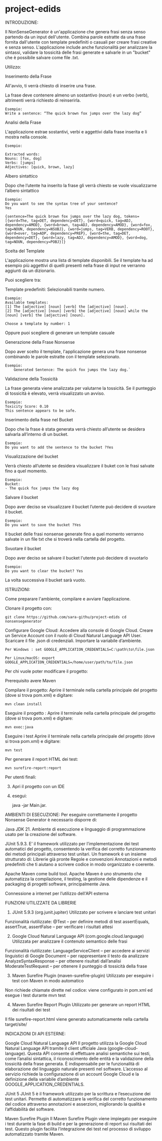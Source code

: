 # project-edids

INTRODUZIONE: 

Il NonSenseGenerator è un'applicazione che genera frasi senza senso partendo da un input dell'utente. 
Combina parole estratte da una frase fornita dall'utente con template predefiniti o casuali per creare frasi creative e senza senso. 
L'applicazione include anche funzionalità per analizzare la sintassi, validare la tossicità delle frasi generate e salvarle in un "bucket" che è possibile salvare come file .txt.

Utilizzo:


Inserimento della Frase

All'avvio, ti verrà chiesto di inserire una frase.  

La frase deve contenere almeno un sostantivo (noun) e un verbo (verb), altrimenti verrà richiesto di reinserirla.

	Esempio: 
	Write a sentence: “The quick brown fox jumps over the lazy dog”


Analisi della Frase

L'applicazione estrae sostantivi, verbi e aggettivi dalla frase inserita e li mostra nella console.  
	
 	Esempio: 
  
	Extracted words:
	Nouns: [fox, dog]
	Verbs: [jumps]
	Adjectives: [quick, brown, lazy]

  
Albero sintattico

Dopo che l’utente ha inserito la frase gli verrà chiesto se vuole visualizzarne l’albero sintattico

	Esempio: 
	Do you want to see the syntax tree of your sentence?
	Yes
	
	{sentence=The quick brown fox jumps over the lazy dog, tokens=[{word=The, tag=DET, dependency=DET}, {word=quick, tag=ADJ, dependency=AMOD}, {word=brown, tag=ADJ, dependency=AMOD}, {word=fox, tag=NOUN, dependency=NSUBJ}, {word=jumps, tag=VERB, dependency=ROOT}, {word=over, tag=ADP, dependency=PREP}, {word=the, tag=DET, dependency=DET}, {word=lazy, tag=ADJ, dependency=AMOD}, {word=dog, tag=NOUN, dependency=POBJ}]}


Scelta del Template

L'applicazione mostra una lista di template disponibili. Se il template ha ad esempio più aggettivi di quelli presenti nella frase di input ne verranno aggiunti da un dizionario. 

Puoi scegliere tra:

Template predefiniti: Selezionabili tramite numero.  

  	Esempio: 
 	Available templates:
  	[1] The [adjective] [noun] [verb] the [adjective] [noun].
 	[2] The [adjective] [noun] [verb] the [adjective] [noun] while the [noun] [verb] the [adjective] [noun].
 
  	Choose a template by number: 1

Oppure puoi scegliere di generare un template casuale


Generazione della Frase Nonsense

Dopo aver scelto il template, l'applicazione genera una frase nonsense combinando le parole estratte con il template selezionato.  
  	
   	Esempio:  
        Generated Sentence: The quick fox jumps the lazy dog.`


Validazione della Tossicità

La frase generata viene analizzata per valutarne la tossicità. Se il punteggio di tossicità è elevato, verrà visualizzato un avviso.  
 	
  	Esempio: 
  	Toxicity Score: 0.10
  	This sentence appears to be safe.

Inserimento della frase nel Bucket

Dopo che la frase è stata generata verrà chiesto all’utente se desidera salvarla all’interno di un bucket. 

	Esempio:
	Do you want to add the sentence to the bucket ?Yes


Visualizzazione del bucket

Verrà chiesto all’utente se desidera visualizzare il buket con le frasi salvate fino a quel momento.

	Esempio:
	Bucket:
	- The quick fox jumps the lazy dog


Salvare il bucket 

Dopo aver deciso se visualizzare il bucket l’utente può decidere di svuotare il bucket.

	Esempio:
	Do you want to save the bucket ?Yes

Il bucket delle frasi nonsense generate fino a quel momento verranno salvate in un file txt che si troverà nella cartella del progetto.


Svuotare il bucket

Dopo aver deciso se salvare il bucket l'utente può decidere di svuotarlo

	Esempio:
	Do you want to clear the bucket? Yes


La volta successiva il bucket sarà vuoto.





ISTRUZIONI:

Come preparare l'ambiente, compilare e avviare l’applicazione.

Clonare il progetto con: 

	git clone https://github.com/sara-githu/project-edids cd nonsensegenerator 

Configurare Google Cloud:
Accedere alla console di Google Cloud.
Creare un Service Account con il ruolo di Cloud Natural Language API User.
Scaricare il file .json di credenziali. 
Importare la variabile d’ambiente. 
	
 	Per Windows : set GOOGLE_APPLICATION_CREDENTIALS=C:\path\to\file.json

	Per Linux/macOS: export GOOGLE_APPLICATION_CREDENTIALS=/home/user/path/to/file.json

Per chi vuole poter modificare il progetto:

Prerequisito avere Maven

Compilare il progetto: 
Aprire il terminale nella cartella principale del progetto (dove si trova pom.xml) e digitare: 

	mvn clean install

Eseguire il progetto : 
Aprire il terminale nella cartella principale del progetto (dove si trova pom.xml) e digitare: 

	mvn exec:java


Eseguire i test
Aprire il terminale nella cartella principale del progetto (dove si trova pom.xml) e digitare: 

	mvn test

Per generare il report HTML dei test: 

	mvn surefire-report:report


Per utenti finali: 

3. Apri il progetto con un IDE 
 
4. esegui:

	java -jar Main.jar. 




AMBIENTI DI ESECUZIONE: 
Per eseguire correttamente il progetto Nonsense Generator è necessario disporre di: 

Java JDK 21. Ambiente di esecuzione e linguaggio di programmazione usato per la creazione del software.

JUnit 5.9.3. 
E’ il framework utilizzato per l’implementazione dei test automatici del progetto, consentendo la verifica del corretto funzionamento dei metodi principali attraverso test unitari.
Un framework è un insieme strutturato di:
Librerie già pronte
Regole e convenzioni
Annotazioni e metodi predefiniti che ti aiutano a scrivere codice in modo organizzato e coerente.


Apache Maven come build tool. 
Apache Maven è uno strumento che automatizza la compilazione, il testing, la gestione delle dipendenze e il packaging di progetti software, principalmente Java.

Connessione a internet per l’utilizzo dell'API esterna





FUNZIONI UTILIZZATE DA LIBRERIE
1. JUnit 5.9.3 (org.junit.jupiter)
Utilizzato per scrivere e lanciare test unitari


Funzionalità riutilizzate:
@Test – per definire metodi di test
assertEquals, assertTrue, assertFalse – per verificare i risultati attesi


2. Google Cloud Natural Language API (com.google.cloud.language)
Utilizzata per analizzare il contenuto semantico delle frasi


Funzionalità riutilizzate:
LanguageServiceClient – per accedere ai servizi linguistici di Google
Document – per rappresentare il testo da analizzare
AnalyzeSyntaxResponse – per ottenere risultati dall’analisi
ModerateTestRequest – per ottenere il punteggio di tossicità della frase


3. Maven Surefire Plugin (maven-surefire-plugin)
Utilizzato per eseguire i test con Maven in modo automatico


Non richiede chiamate dirette nel codice: viene configurato in pom.xml ed esegue i test durante mvn test


4. Maven Surefire Report Plugin
Utilizzato per generare un report HTML dei risultati dei test


Il file surefire-report.html viene generato automaticamente nella cartella target/site/






INDICAZIONI DI API ESTERNE:

Google Cloud Natural Language API
Il progetto utilizza la Google Cloud Natural Language API tramite il client ufficiale Java (google-cloud-language). Questa API consente di effettuare analisi semantiche sui testi, come l’analisi sintattica, il riconoscimento delle entità e la validazione della tossicità della frase generata. È indispensabile per le funzionalità di elaborazione del linguaggio naturale presenti nel software. L’accesso al servizio richiede la configurazione di un account Google Cloud e la definizione della variabile d’ambiente GOOGLE_APPLICATION_CREDENTIALS.

JUnit 5
JUnit 5 è il framework utilizzato per la scrittura e l’esecuzione dei test unitari. Permette di automatizzare la verifica del corretto funzionamento del codice attraverso annotazioni e asserzioni, migliorando la qualità e l’affidabilità del software.

Maven Surefire Plugin
Il Maven Surefire Plugin viene impiegato per eseguire i test durante la fase di build e per la generazione di report sui risultati dei test. Questo plugin facilita l’integrazione dei test nel processo di sviluppo automatizzato tramite Maven.




